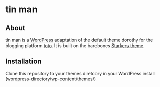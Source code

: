 tin man
=======

About
-----
tin man is a [WordPress](http://wordpress.org) adaptation of the default theme dorothy for the blogging platform [toto](http://cloudhead.io/toto). It is built on the barebones [Starkers theme](http://starkerstheme.com/).

Installation
------------
Clone this repository to your themes diretcory in your WordPress install (wordpress-directory/wp-content/themes/)
